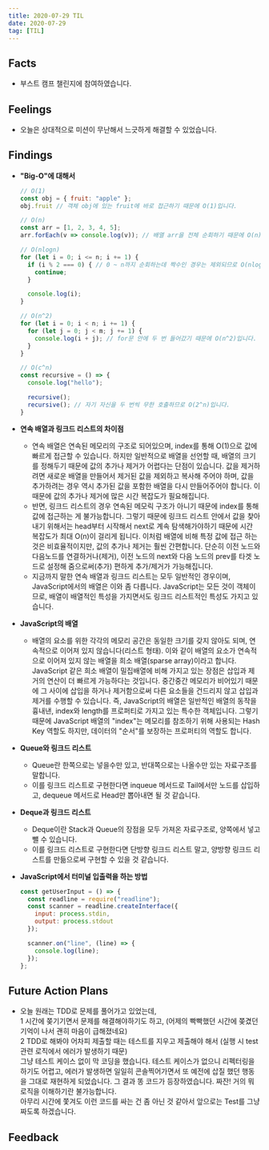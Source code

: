 ```yaml
---
title: 2020-07-29 TIL
date: 2020-07-29
tag: [TIL]
---
```


## Facts

- 부스트 캠프 챌린지에 참여하였습니다.

## Feelings

- 오늘은 상대적으로 미션이 무난해서 느긋하게 해결할 수 있었습니다.

## Findings

- **"Big-O"에 대해서**
  
  ```javascript
  // O(1)
  const obj = { fruit: "apple" };
  obj.fruit // 객체 obj에 있는 fruit에 바로 접근하기 때문에 O(1)입니다.

  // O(n)
  const arr = [1, 2, 3, 4, 5];
  arr.forEach(v => console.log(v)); // 배열 arr을 전체 순회하기 때문에 O(n)입니다.

  // O(nlogn)
  for (let i = 0; i <= n; i += 1) {
    if (i % 2 === 0) { // 0 ~ n까지 순회하는데 짝수인 경우는 제외되므로 O(nlogn)입니다.
      continue;
    }

    console.log(i);
  }

  // O(n^2)
  for (let i = 0; i < n; i += 1) {
    for (let j = 0; j < m; j += 1) {
      console.log(i + j); // for문 안에 두 번 들어갔기 때문에 O(n^2)입니다.
    }
  }

  // O(c^n)
  const recursive = () => {
    console.log("hello");

    recursive();
    recursive(); // 자기 자신을 두 번씩 무한 호출하므로 O(2^n)입니다.
  }
  ```

- **연속 배열과 링크드 리스트의 차이점**
  - 연속 배열은 연속된 메모리의 구조로 되어있으며, index를 통해 O(1)으로 값에 빠르게 접근할 수 있습니다. 하지만 일반적으로 배열을 선언할 때, 배열의 크기를 정해두기 때문에 값의 추가나 제거가 어렵다는 단점이 있습니다. 값을 제거하려면 새로운 배열을 만들어서 제거된 값을 제외하고 복사해 주어야 하며, 값을 추가하려는 경우 역시 추가된 값을 포함한 배열을 다시 만들어주어야 합니다. 이 때문에 값의 추가나 제거에 많은 시간 복잡도가 필요해집니다.  
  - 반면, 링크드 리스트의 경우 연속된 메모릭 구조가 아니기 때문에 index를 통해 값에 접근하는 게 불가능합니다. 그렇기 때문에 링크드 리스트 안에서 값을 찾아내기 위해서는 head부터 시작해서 next로 계속 탐색해가야하기 때문에 시간 복잡도가 최대 O(n)이 걸리게 됩니다. 이처럼 배열에 비해 특정 값에 접근 하는 것은 비효율적이지만, 값의 추가나 제거는 훨씬 간편합니다. 단순히 이전 노드와 다음노드를 연결하거나(제거), 이전 노드의 next와 다음 노드의 prev를 타겟 노드로 설정해 줌으로써(추가) 편하게 추가/제거가 가능해집니다.
  - 지금까지 말한 연속 배열과 링크드 리스트는 모두 일반적인 경우이며, JavaScript에서의 배열은 이와 좀 다릅니다. JavaScript는 모든 것이 객체이므로, 배열이 배열적인 특성을 가지면서도 링크드 리스트적인 특성도 가지고 있습니다.
- **JavaScript의 배열**
  - 배열의 요소를 위한 각각의 메모리 공간은 동일한 크기를 갖지 않아도 되며, 연속적으로 이어져 있지 않습니다(리스트 형태). 이와 같이 배열의 요소가 연속적으로 이어져 있지 않는 배열을 희소 배열(sparse array)이라고 합니다. JavaScript 같은 희소 배열이 밀집배열에 비해 가지고 있는 장점은 삽입과 제거의 연산이 더 빠르게 가능하다는 것입니다. 중간중간 메모리가 비어있기 때문에 그 사이에 삽입을 하거나 제거함으로써 다른 요소들을 건드리지 않고 삽입과 제거를 수행할 수 있습니다. 즉, JavaScript의 배열은 일반적인 배열의 동작을 흉내낸, index와 length를 프로퍼티로 가지고 있는 특수한 객체입니다. 그렇기 때문에 JavaScript 배열의 "index"는 메모리를 참조하기 위해 사용되는 Hash Key 역할도 하지만, 데이터의 "순서"를 보장하는 프로퍼티의 역할도 합니다.
- **Queue와 링크드 리스트**
  - Queue란 한쪽으로는 넣을수만 있고, 반대쪽으로는 나올수만 있는 자료구조를 말합니다.
  - 이를 링크드 리스트로 구현한다면 inqueue 메서드로 Tail에서만 노드를 삽입하고, dequeue 메서드로 Head만 뽑아내면 될 것 같습니다.
- **Deque과 링크드 리스트**
  - Deque이란 Stack과 Queue의 장점을 모두 가져온 자료구조로, 양쪽에서 넣고 뺄 수 있습니다.
  - 이를 링크드 리스트로 구현한다면 단방향 링크드 리스트 말고, 양방향 링크드 리스트를 만듦으로써 구현할 수 있을 것 같습니다.
- **JavaScript에서 터미널 입출력을 하는 방법**

  ```javascript
  const getUserInput = () => {
    const readline = require("readline");
    const scanner = readline.createInterface({
      input: process.stdin,
      output: process.stdout
    });

    scanner.on("line", (line) => {
      console.log(line);
    });
  };
  ```

## Future Action Plans

- 오늘 원래는 TDD로 문제를 풀어가고 있었는데,  
  1 시간에 쫒기기면서 문제를 해결해야하기도 하고, (어제의 빡빡했던 시간에 쫒겼던 기억이 나서 괜히 마음이 급해졌네요)  
  2 TDD로 해봐야 어차피 제출할 때는 테스트를 지우고 제출해야 해서 (실행 시 test 관련 로직에서 에러가 발생하기 때문)  
  그냥 테스트 케이스 없이 막 코딩을 했습니다. 테스트 케이스가 없으니 리펙터링을 하기도 어렵고, 에러가 발생하면 일일히 콘솔찍어가면서 또 예전에 삽질 했던 행동을 그대로 재현하게 되었습니다. 그 결과 똥 코드가 등장하였습니다. 짜잔! 거의 뭐 로직을 이해하기란 불가능합니다.  
  아무리 시간에 쫓겨도 이런 코드를 싸는 건 좀 아닌 것 같아서 앞으로는 Test를 그냥 짜도록 하겠습니다.

## Feedback
